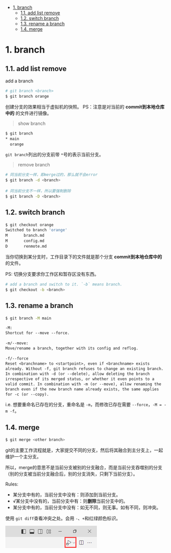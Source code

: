 - [1. branch](#1-branch)
  - [1.1. add list remove](#11-add-list-remove)
  - [1.2. switch branch](#12-switch-branch)
  - [1.3. rename a branch](#13-rename-a-branch)
  - [1.4. merge](#14-merge)

# 1. branch

## 1.1. add list remove

add a branch

```bash
# git branch <branch>
$ git branch orange
```

创建分支的效果相当于虚拟机的快照。
PS：注意是对当前的 **commit到本地仓库中的** 的文件进行镜像。

> show branch

```bash
$ git branch
* main
  orange
```

`git branch`列出的分支前带 `*`号的表示当前分支。

> remove branch

```bash
# 同当前分支一样，即merge过的，那么就不会error
$ git branch -d <branch>

# 同当前分支不一样，所以要强制删除
$ git branch -D <branch>
```

## 1.2. switch branch

```bash
$ git checkout orange
Switched to branch 'orange'
M       branch.md
M       config.md
D       renmote.md
```

当你切换到某分支时，工作目录下的文件就是那个分支 **commit到本地仓库中的** 的文件。

PS: 切换分支要求你工作区和暂存区没有东西。

```bash
# add a branch and switch to it. `-b` means branch.
$ git checkout -b <branch>
```

## 1.3. rename a branch

```bash
$ git branch -M main
```

```
-M: 
Shortcut for --move --force.

-m/--move:
Move/rename a branch, together with its config and reflog.

-f/--force
Reset <branchname> to <startpoint>, even if <branchname> exists already. Without -f, git branch refuses to change an existing branch. In combination with -d (or --delete), allow deleting the branch irrespective of its merged status, or whether it even points to a valid commit. In combination with -m (or --move), allow renaming the branch even if the new branch name already exists, the same applies for -c (or --copy).
```

i.e. 想要重命名已存在的分支，重命名是 `-m`，而修改已存在需要 `--force`，`-M = -m -f`。

## 1.4. merge

```bash
$ git merge <other branch>
```

git的主要工作流程就是，大家提交不同的分支，然后将其融合到主分支上，一起维护一个主分支。

所以，merge的意思不是当前分支被别的分支融合，而是当前分支吞噬别的分支（别的分支被当前分支融合后，别的分支消失，只剩下当前分支）。

Rules:

- 某分支中有的，当前分支中没有：则添加到当前分支。
- √某分支中没有的，当前分支中有：则**删除**当前分支中的。
- 某分支中有的，当前分支中没有：如无不同，则无事。如有不同，则冲突。

使用 `git diff`查看冲突之处。会用 `-`、`+`和红绿颜色标识。

![Alt text](../../../images1/image.png)